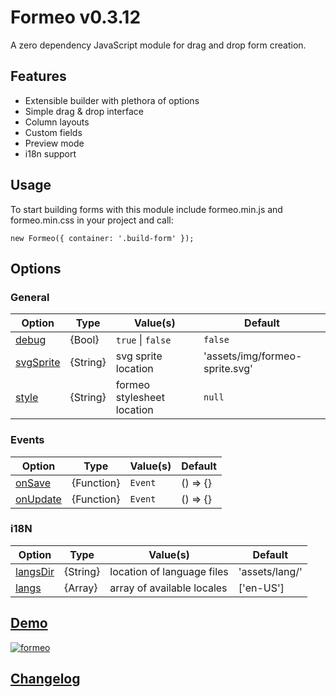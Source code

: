 Formeo v0.3.12
===========

A zero dependency JavaScript module for drag and drop form creation.

## Features
- Extensible builder with plethora of options
- Simple drag & drop interface
- Column layouts
- Custom fields
- Preview mode
- i18n support

## Usage
To start building forms with this module include formeo.min.js and formeo.min.css in your project and call:
```
new Formeo({ container: '.build-form' });
```

## Options
### General
| Option  | Type | Value(s) | Default |
| ------------- | ------------- |------------- |------------- |
| [debug](#) | {Bool} | `true` \| `false` | `false` |
| [svgSprite](#) | {String} | svg sprite location | 'assets/img/formeo-sprite.svg' |
| [style](#) | {String} | formeo stylesheet location | `null` |

### Events
| Option  | Type | Value(s) | Default |
| ------------- | ------------- |------------- |------------- |
| [onSave](#) | {Function} | `Event` | () => {} |
| [onUpdate](#) | {Function} | `Event` | () => {} |

### i18N
| Option  | Type | Value(s) | Default |
| ------------- | ------------- |------------- |------------- |
| [langsDir](#) | {String} | location of language files | 'assets/lang/' |
| [langs](#) | {Array} | array of available locales | ['en-US'] |


## [Demo](https://Draggable.github.io/formeo) ##
[![formeo](https://cloud.githubusercontent.com/assets/1457540/15781593/c054681e-299e-11e6-823c-d5ec4b2c03dd.png)](https://draggable.github.io/formeo/)

## [Changelog](https://github.com/Draggable/formeo/blob/master/CHANGELOG.md) ##
